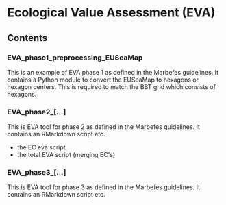 # Ecological Value Assessment (EVA)

## Contents
### EVA_phase1_preprocessing_EUSeaMap
This is an example of EVA phase 1 as defined in the Marbefes guidelines. It contains a Python module to convert the EUSeaMap to hexagons or hexagon centers. This is required to match the BBT grid which consists of hexagons. 

### EVA_phase2_[...]
This is EVA tool for phase 2 as defined in the Marbefes guidelines. It contains an RMarkdown script etc.
- the EC eva script
- the total EVA script (merging EC's)


### EVA_phase3_[...]
This is EVA tool for phase 3 as defined in the Marbefes guidelines. It contains an RMarkdown script etc.